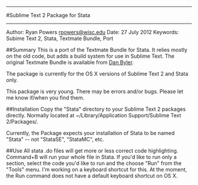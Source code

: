 ***
#Sublime Text 2 Package for Stata
***

Author: Ryan Powers [rpowers@wisc.edu](mailto:rpowers@wisc.edu)
Date: 27 July 2012
Keywords: Subime Text 2, Stata, Textmate Bundle, Port

##Summary
This is a port of the Textmate Bundle for Stata. It relies mostly on the old code, but adds a build system for use in Sublime Text. The original Textmate Bundle is available from [Dan Byler](http://bylr.net/3/2010/10/stata-bundle-for-textmate/). 

The package is currently for the OS X versions of Sublime Text 2 and Stata only. 

This package is very young. There may be errors and/or bugs. Please let me know if/when you find them. 

##Installation
Copy the "Stata" directory to your Sublime Text 2 packages directly. Normally located at ~/Library/Application Support/Sublime Text 2/Packages/.

Currently, the Package expects your installation of Stata to be named "Stata" -- not "StataSE", "StataMC", etc.

##Use
All stata .do files will get more or less correct code highlighting. Command+B will run your whole file in Stata. If you'd like to run only a section, select the code you'd like to run and the choose "Run" from the "Tools" menu. I'm working on a keyboard shortcut for this. At the moment, the Run command does not have a default keyboard shortcut on OS X.  